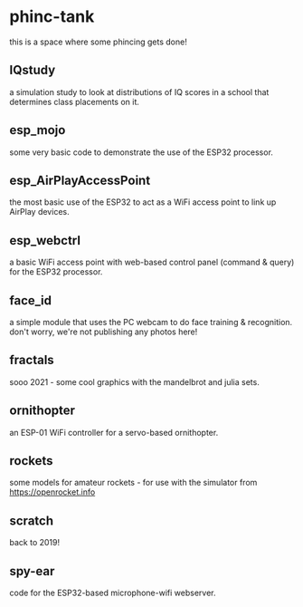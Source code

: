 # phinc-tank
this is a space where some phincing gets done!


## IQstudy
a simulation study to look at distributions of IQ scores in a school that determines class placements on it.


## esp_mojo
some very basic code to demonstrate the use of the ESP32 processor.


## esp_AirPlayAccessPoint
the most basic use of the ESP32 to act as a WiFi access point to link up AirPlay devices.


## esp_webctrl
a basic WiFi access point with web-based control panel (command & query) for the ESP32 processor.


## face_id
a simple module that uses the PC webcam to do face training & recognition.
don't worry, we're not publishing any photos here!


## fractals
sooo 2021 - some cool graphics with the mandelbrot and julia sets.


## ornithopter
an ESP-01 WiFi controller for a servo-based ornithopter.

 
## rockets
some models for amateur rockets - for use with the simulator from https://openrocket.info


## scratch
back to 2019!


## spy-ear
code for the ESP32-based microphone-wifi webserver.
